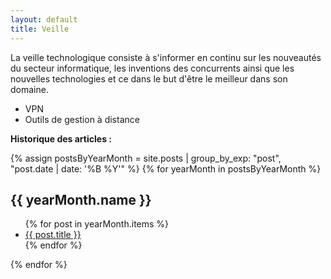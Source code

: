 ```yaml
---
layout: default
title: Veille
---
```


La veille technologique consiste à s'informer en continu sur les nouveautés du secteur informatique, les inventions des concurrents ainsi que les nouvelles technologies et ce dans le but d'être le meilleur dans son domaine.

- VPN
- Outils de gestion à distance

**Historique des articles :**

{% assign postsByYearMonth = site.posts | group_by_exp: "post", "post.date | date: '%B %Y'" %}
{% for yearMonth in postsByYearMonth %}
  <h2>{{ yearMonth.name }}</h2>
  <ul>
    {% for post in yearMonth.items %}
      <li><a href="{{ post.url }}">{{ post.title }}</a></li>
    {% endfor %}
  </ul>
{% endfor %}
